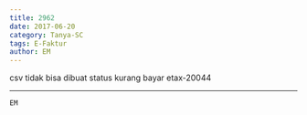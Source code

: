 ```yaml
---
title: 2962
date: 2017-06-20
category: Tanya-SC
tags: E-Faktur
author: EM
---
```


csv tidak bisa dibuat status kurang bayar etax-20044

---



`EM`

